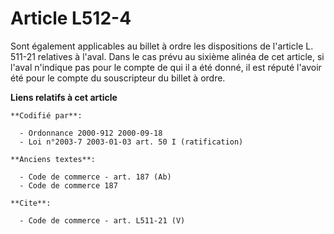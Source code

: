 # Article L512-4

Sont également applicables au billet à ordre les dispositions de l'article L. 511-21 relatives à l'aval. Dans le cas prévu au
sixième alinéa de cet article, si l'aval n'indique pas pour le compte de qui il a été donné, il est réputé l'avoir été pour
le compte du souscripteur du billet à ordre.

**Liens relatifs à cet article**

	**Codifié par**:

	  - Ordonnance 2000-912 2000-09-18
	  - Loi n°2003-7 2003-01-03 art. 50 I (ratification)

	**Anciens textes**:

	  - Code de commerce - art. 187 (Ab)
	  - Code de commerce 187

	**Cite**:

	  - Code de commerce - art. L511-21 (V)
